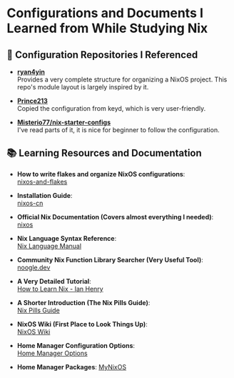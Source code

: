 # Configurations and Documents I Learned from While Studying Nix

## 🔧 Configuration Repositories I Referenced

- **[ryan4yin](https://github.com/ryan4yin/nix-config)**  
  Provides a very complete structure for organizing a NixOS project. This repo's module layout is largely inspired by it.

- **[Prince213](https://github.com/Prince213/nix-config)**  
  Copied the configuration from keyd, which is very user-friendly.

- **[Misterio77/nix-starter-configs](https://github.com/Misterio77/nix-starter-configs)**  
  I've read parts of it, it is nice for beginner to follow the configuration.

## 📚 Learning Resources and Documentation

- **How to write flakes and organize NixOS configurations**:  
  [nixos-and-flakes](https://nixos-and-flakes.thiscute.world)

- **Installation Guide**:  
  [nixos-cn](https://nixos-cn.org/)

- **Official Nix Documentation (Covers almost everything I needed)**:  
  [nixos](https://nixos.org/learn/)

- **Nix Language Syntax Reference**:  
  [Nix Language Manual](https://nixos.org/manual/nix/stable/language/)

- **Community Nix Function Library Searcher (Very Useful Tool)**:  
  [noogle.dev](https://noogle.dev/)

- **A Very Detailed Tutorial**:  
  [How to Learn Nix - Ian Henry](https://ianthehenry.com/posts/how-to-learn-nix/)

- **A Shorter Introduction (The Nix Pills Guide)**:  
  [Nix Pills Guide](https://nixos.org/guides/nix-pills/index.html?ref=leward)

- **NixOS Wiki (First Place to Look Things Up)**:  
  [NixOS Wiki](https://nixos.wiki/wiki/Main_Page)

- **Home Manager Configuration Options**:  
  [Home Manager Options](https://nix-community.github.io/home-manager/options.xhtml)

- **Home Manager Packages**:
  [MyNixOS](https://mynixos.com/packages)